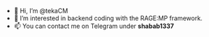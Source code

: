 - 👋 Hi, I’m @tekaCM
- 👀 I’m interested in backend coding with the RAGE:MP framework.
- 📫 You can contact me on Telegram under **shabab1337**
